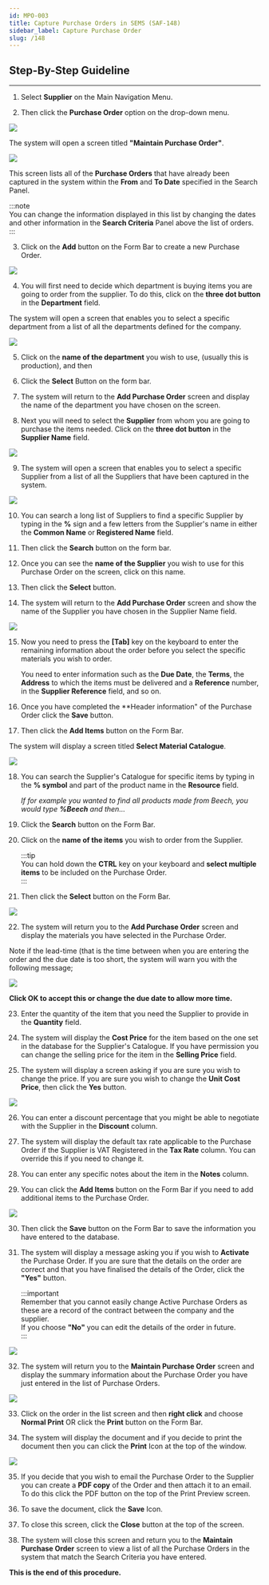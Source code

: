 ```yaml
---
id: MPO-003
title: Capture Purchase Orders in SEMS (SAF-148)
sidebar_label: Capture Purchase Order
slug: /148
---
```


## Step-By-Step Guideline
___  

1.  Select **Supplier** on the Main Navigation Menu.

2.  Then click the **Purchase Order** option on the drop-down menu.
	
![](../static/img/docs/MPO-003/image1.jpg)  

The system will open a screen titled **"Maintain Purchase Order"**.  

![](../static/img/docs/MPO-003/image3.png)  	

This screen lists all of the **Purchase Orders** that have already been captured in the system within the **From** and **To Date** specified in the Search Panel.  

:::note  
You can change
the information displayed in this list by changing the dates and other
information in the **Search Criteria** Panel above the list of orders.  
:::

3.  Click on the **Add** button on the Form Bar to create a new Purchase
    Order.
	
![](../static/img/docs/MPO-003/image5.jpg)  	

4.  You will first need to decide which department is buying items you
    are going to order from the supplier. To do this, click on the
    **three dot button** in the **Department** field.  

The system will open a screen that enables you to select a specific
department from a list of all the departments defined for the company.  
	
![](../static/img/docs/MPO-003/image7.jpg)  	

5.  Click on the **name of the department** you wish to use, (usually this
    is production), and then

6.  Click the **Select** Button on the form bar.  

7.  The system will return to the **Add Purchase Order** screen and display
    the name of the department you have chosen on the screen.  

8.  Next you will need to select the **Supplier** from whom you are going to
    purchase the items needed. Click on the **three dot button** in the
    **Supplier Name** field.  
	
![](../static/img/docs/MPO-003/image9.jpg)  	

9.  The system will open a screen that enables you to select a specific
    Supplier from a list of all the Suppliers that have been captured in
    the system.  
	
![](../static/img/docs/MPO-003/image11.jpg)  	

10. You can search a long list of Suppliers to find a specific Supplier
    by typing in the **%** sign and a few letters from the Supplier's name
    in either the **Common Name** or **Registered Name** field.  

11. Then click the **Search** button on the form bar.

12. Once you can see the **name of the Supplier** you wish to use for this
    Purchase Order on the screen, click on this name.  

13. Then click the **Select** button.

14. The system will return to the **Add Purchase Order** screen and show the
    name of the Supplier you have chosen in the Supplier Name field.
	
![](../static/img/docs/MPO-003/image13.jpg)  	

15. Now you need to press the **[Tab]** key on the keyboard to enter the
    remaining information about the order before you select the specific
    materials you wish to order.  
    
    You need to enter information such as
    the **Due Date**, the **Terms**, the **Address** to which the items must be
    delivered and a **Reference** number, in the **Supplier Reference** field, and so on.  

16. Once you have completed the **Header information" of the Purchase Order click the
    **Save** button.  

17. Then click the **Add Items** button on the Form Bar.

The system will display a screen titled **Select Material Catalogue**.
	
![](../static/img/docs/MPO-003/image15.jpg)  

18. You can search the Supplier's Catalogue for specific items by typing
    in the **% symbol** and part of the product name in the **Resource** field.  
    
    *If for example you wanted to find all products made from Beech, you
    would type **%Beech** and then...*  

19. Click the **Search** button on the Form Bar.  

20. Click on the **name of the items** you wish to order from the Supplier.  
    
    :::tip  
    You can hold down the **CTRL** key on your keyboard and
    **select multiple items** to be included on the Purchase Order.  
    :::

21. Then click the **Select** button on the Form Bar.  
	
![](../static/img/docs/MPO-003/image17.jpg)  	

22. The system will return you to the **Add Purchase Order** screen and
    display the materials you have selected in the Purchase Order.  

Note if the lead-time (that is the time between when you are
entering the order and the due date is too short, the system will warn
you with the following message;  
	
![](../static/img/docs/MPO-003/image19.jpg)  	

**Click OK to accept this or change the due date to allow more time.**  


23.  Enter the quantity of the item that you need the Supplier to provide
    in the **Quantity** field.

24.  The system will display the **Cost Price** for the item based on the one
    set in the database for the Supplier's Catalogue. If you have
    permission you can change the selling price for the item in the
    **Selling Price** field.  

25.  The system will display a screen asking if you are sure you wish to
    change the price. If you are sure you wish to change the
    **Unit Cost Price**, then click the **Yes** button.
	
![](../static/img/docs/MPO-003/image20.jpg)  

26. You can enter a discount percentage that you might be able to
    negotiate with the Supplier in the **Discount** column.  

27. The system will display the default tax rate applicable to the
    Purchase Order if the Supplier is VAT Registered in the
    **Tax Rate** column. You can override this if you need to change it.  

28. You can enter any specific notes about the item in the **Notes** column.  

29. You can click the **Add Items** button on the Form Bar if you need to
    add additional items to the Purchase Order.  
	
![](../static/img/docs/MPO-003/image17.jpg)  

30. Then click the **Save** button on the Form Bar to save the information
    you have entered to the database.

31. The system will display a message asking you if you wish to **Activate**
    the Purchase Order. If you are sure that the details on the order
    are correct and that you have finalised the details of the Order,
    click the **"Yes"** button.  
    
    :::important  
    Remember that you cannot easily change Active Purchase Orders as these
    are a record of the contract between the company and the supplier.  
    If you choose **"No"** you can edit the details of the order in future.  
    :::
	
![](../static/img/docs/MPO-003/image22.jpg)  

32. The system will return you to the **Maintain Purchase Order** screen and
    display the summary information about the Purchase Order you have
    just entered in the list of Purchase Orders.  
	
![](../static/img/docs/MPO-003/image24.jpg)  

33. Click on the order in the list screen and then **right click** and
    choose **Normal Print** OR click the **Print** button on the Form Bar.  

34. The system will display the document and if you decide to print the
    document then you can click the **Print** Icon at the top of the window.  
	
![](../static/img/docs/MPO-003/image26.jpg)  

35. If you decide that you wish to email the Purchase Order to the
    Supplier you can create a **PDF copy** of the Order and then attach it
    to an email.  
    To do this click the PDF button on the top of the Print
    Preview screen.

36. To save the document, click the **Save** Icon.

37. To close this screen, click the **Close** button at the top of the
    screen.

38. The system will close this screen and return you to the
    **Maintain Purchase Order** screen to view a list of all the Purchase Orders in
    the system that match the Search Criteria you have entered.

**This is the end of this procedure.**
